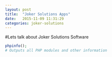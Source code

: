 ```yaml
---
layout: post
title:  "Joker Solutions Apps"
date:   2015-11-09 11:31:29
categories: joker-solutions
---
```

#Lets talk about Joker Solutions Software

```php
phpinfo();
# Outputs all PHP modules and other information
```

[JAF]: http://github.com/mitoskalandiel/JAF
[JAM]: http://github.com/mitoskalandiel/JAM
[OTK]: http://github.com/mitoskalandiel/OTK
